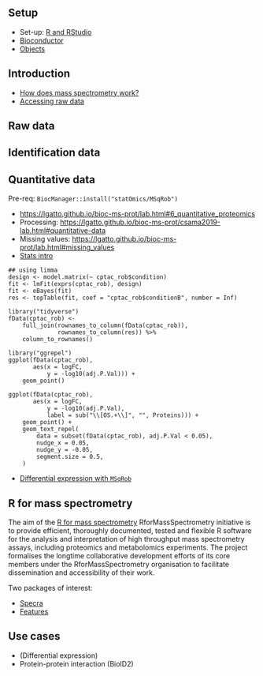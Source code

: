 ## Setup

- Set-up: [R and RStudio](https://uclouvain-cbio.github.io/WSBIM1207/sec-startr.html)
- [Bioconductor](https://uclouvain-cbio.github.io/WSBIM1207/sec-bioinfo.html)
- [Objects](https://uclouvain-cbio.github.io/WSBIM1322/sec-obj.html)

## Introduction

- [How does mass spectrometry work?](https://lgatto.github.io/bioc-ms-prot/lab.html#2_how_does_mass_spectrometry_work)
- [Accessing raw data](https://lgatto.github.io/bioc-ms-prot/lab.html#3_accessing_data)

## Raw data

## Identification data

## Quantitative data

Pre-req: `BiocManager::install("statOmics/MSqRob")`

- https://lgatto.github.io/bioc-ms-prot/lab.html#6_quantitative_proteomics
- Processing: https://lgatto.github.io/bioc-ms-prot/csama2019-lab.html#quantitative-data
- Missing values: https://lgatto.github.io/bioc-ms-prot/lab.html#missing_values
- [Stats intro](https://lgatto.github.io/bioc-ms-prot/lab.html#8_statistical_analysis)


```{r}
## using limma
design <- model.matrix(~ cptac_rob$condition)
fit <- lmFit(exprs(cptac_rob), design)
fit <- eBayes(fit)
res <- topTable(fit, coef = "cptac_rob$conditionB", number = Inf)

library("tidyverse")
fData(cptac_rob) <-
    full_join(rownames_to_column(fData(cptac_rob)),
              rownames_to_column(res)) %>%
    column_to_rownames()

library("ggrepel")
ggplot(fData(cptac_rob),
       aes(x = logFC,
           y = -log10(adj.P.Val))) +
    geom_point()

ggplot(fData(cptac_rob),
       aes(x = logFC,
           y = -log10(adj.P.Val),
           label = sub("\\[OS.+\\]", "", Proteins))) +
    geom_point() +
    geom_text_repel(
        data = subset(fData(cptac_rob), adj.P.Val < 0.05),
        nudge_x = 0.05,
        nudge_y = -0.05,
        segment.size = 0.5,
    )

```

- [Differential expression with `MSqRob`](https://lgatto.github.io/bioc-ms-prot/csama2019-lab.html#differential-expression-analysis)

## R for mass spectrometry

The aim of the [R for mass
spectrometry](https://www.rformassspectrometry.org/)
RforMassSpectrometry initiative is to provide efficient, thoroughly
documented, tested and flexible R software for the analysis and
interpretation of high throughput mass spectrometry assays, including
proteomics and metabolomics experiments. The project formalises the
longtime collaborative development efforts of its core members under
the RforMassSpectrometry organisation to facilitate dissemination and
accessibility of their work.

Two packages of interest:

- [Specra](https://rformassspectrometry.github.io/Spectra/)
- [Features](https://rformassspectrometry.github.io/Features/)


## Use cases

- (Differential expression)
- Protein-protein interaction (BioID2)


